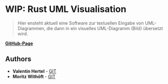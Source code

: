 # WIP: Rust UML Visualisation

> Hier ensteht aktuell eine Software zur textuellen Eingabe von UML-Diagrammen, die dann in ein visuelles UML-Diagramm (Bild) übersetzt wird.

**[GitHub-Page](https://mwithoeft.github.io/RustUML/)**

## Authors

* **Valentin Hertel** - [GIT](https://github.com/Valentin235)  
* **Moritz Withöft** - [GIT](https://github.com/mwithoeft)
